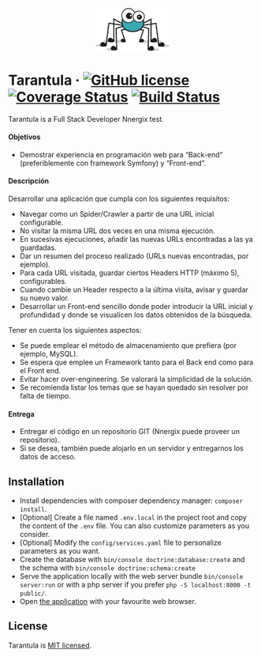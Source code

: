 <div align="center">
<img alt="Tarantula" src="./docs/_images/logo.svg" width=150 />
</div>

# Tarantula · [![GitHub license](https://img.shields.io/badge/license-MIT-brightgreen.svg)](./LICENSE) [![Coverage Status](https://img.shields.io/badge/coverage-100%25-brightgreen.svg)](https://coveralls.io/github/victormonserrat/donut) [![Build Status](https://travis-ci.org/victormonserrat/donut.svg)](https://img.shields.io/badge/build-passing-brightgreen.svg)

Tarantula is a Full Stack Developer Nnergix test.

#### Objetivos
* Demostrar experiencia en programación web para “Back-end” (preferiblemente con framework Symfony) y “Front-end”.
  
#### Descripción
Desarrollar una aplicación que cumpla con los siguientes requisitos:

* Navegar como un Spider/Crawler a partir de una URL inicial configurable.
* No visitar la misma URL dos veces en una misma ejecución.
* En sucesivas ejecuciones, añadir las nuevas URLs encontradas a las ya guardadas.
* Dar un resumen del proceso realizado (URLs nuevas encontradas, por ejemplo).
* Para cada URL visitada, guardar ciertos Headers HTTP (máximo 5), configurables.
* Cuando cambie un Header respecto a la última visita, avisar y guardar su nuevo valor.
* Desarrollar un Front-end sencillo donde poder introducir la URL inicial y profundidad y donde se visualicen los datos 
obtenidos de la búsqueda.

Tener en cuenta los siguientes aspectos:

* Se puede emplear el método de almacenamiento que prefiera (por ejemplo, MySQL).
* Se espera que emplee un Framework tanto para el Back end como para el Front end.
* Evitar hacer over-engineering. Se valorará la simplicidad de la solución.
* Se recomienda listar los temas que se hayan quedado sin resolver por falta de tiempo.

#### Entrega
* Entregar el código en un repositorio GIT (Nnergix puede proveer un repositorio).
* Si se desea, también puede alojarlo en un servidor y entregarnos los datos de acceso.

## Installation

* Install dependencies with composer dependency manager: `composer install`.
* [Optional] Create a file named `.env.local` in the project root and copy the content of the `.env` file. You can also 
customize parameters as you consider.
* [Optional] Modify the `config/services.yaml` file to personalize parameters as you want.
* Create the database with `bin/console doctrine:database:create` and the schema with 
`bin/console doctrine:schema:create`
* Serve the application locally with the web server bundle `bin/console server:run` or with a php server if you prefer 
`php -S localhost:8000 -t public/`.
* Open [the application](http://localhost:8000/api) with your favourite web browser.

## License

Tarantula is [MIT licensed](./LICENSE).
